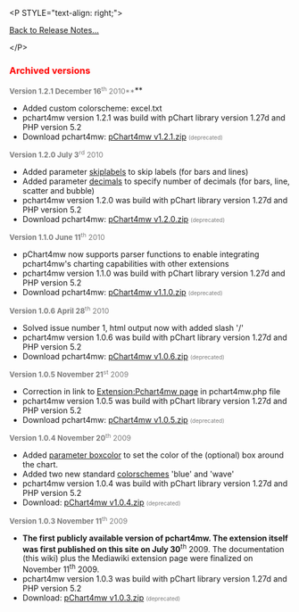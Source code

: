 

&lt;P STYLE="text-align: right;"&gt;

[Back to Release Notes...](ReleaseNotes.md)

&lt;/P&gt;


### <font color='Red'><b>Archived versions</b></font> ###

<font color='#7B7B7B' size='2'><b>Version 1.2.1 December 16</b><sup>th</sup> 2010**</font>**<br>
<ul><li>Added custom colorscheme: excel.txt<br>
</li><li>pchart4mw version 1.2.1 was build with pChart library version 1.27d and PHP version 5.2<br>
</li><li>Download pchart4mw: <a href='http://pchart4mw.googlecode.com/files/pChart4mw%20v1.2.1.zip'>pChart4mw v1.2.1.zip</a> <font color='#7B7B7B' size='1'>(deprecated)</font></li></ul>

<font color='#7B7B7B' size='2'><b>Version 1.2.0 July 3</b><sup>rd</sup> 2010<b></font></b><br>
<ul><li>Added parameter <a href='Parameters#Axes.md'>skiplabels</a> to skip labels (for bars and lines)<br>
</li><li>Added parameter <a href='Parameters#Axes.md'>decimals</a> to specify number of decimals (for bars, line, scatter and bubble)<br>
</li><li>pchart4mw version 1.2.0 was build with pChart library version 1.27d and PHP version 5.2<br>
</li><li>Download pchart4mw: <a href='http://pchart4mw.googlecode.com/files/pChart4mw%20v1.2.0.zip'>pChart4mw v1.2.0.zip</a> <font color='#7B7B7B' size='1'>(deprecated)</font></li></ul>

<font color='#7B7B7B' size='2'><b>Version 1.1.0 June 11</b><sup>th</sup> 2010<b></font></b><br>
<ul><li>pChart4mw now supports parser functions to enable integrating pchart4mw's charting capabilities with other extensions<br>
</li><li>pchart4mw version 1.1.0 was build with pChart library version 1.27d and PHP version 5.2<br>
</li><li>Download pchart4mw: <a href='http://pchart4mw.googlecode.com/files/pChart4mw%20v1.1.0.zip'>pChart4mw v1.1.0.zip</a> <font color='#7B7B7B' size='1'>(deprecated)</font></li></ul>

<font color='#7B7B7B' size='2'><b>Version 1.0.6 April 28</b><sup>th</sup> 2010<b></font></b><br>
<ul><li>Solved issue number 1, html output now with added slash '/'<br>
</li><li>pchart4mw version 1.0.6 was build with pChart library version 1.27d and PHP version 5.2<br>
</li><li>Download pchart4mw: <a href='http://pchart4mw.googlecode.com/files/pChart4mw%20v1.0.6.zip'>pChart4mw v1.0.6.zip</a> <font color='#7B7B7B' size='1'>(deprecated)</font></li></ul>

<font color='#7B7B7B' size='2'><b>Version 1.0.5 November 21</b><sup>st</sup> 2009<b></font></b><br>
<ul><li>Correction in link to <a href='http://www.mediawiki.org/wiki/Extension:Pchart4mw'>Extension:Pchart4mw page</a> in pchart4mw.php file<br>
</li><li>pchart4mw version 1.0.5 was build with pChart library version 1.27d and PHP version 5.2<br>
</li><li>Download pchart4mw: <a href='http://pchart4mw.googlecode.com/files/pChart4mw%20v1.0.5.zip'>pChart4mw v1.0.5.zip</a> <font color='#7B7B7B' size='1'>(deprecated)</font></li></ul>

<font color='#7B7B7B' size='2'><b>Version 1.0.4 November 20</b><sup>th</sup> 2009<b></font></b><br>
<ul><li>Added <a href='Parameters#Axes.md'>parameter boxcolor</a> to set the color of the (optional) box around the chart.<br>
</li><li>Added two new standard <a href='ColorSchemes.md'>colorschemes</a> 'blue' and 'wave'<br>
</li><li>pchart4mw version 1.0.4 was build with pChart library version 1.27d and PHP version 5.2<br>
</li><li>Download: <a href='http://pchart4mw.googlecode.com/files/pChart4mw%20v1.0.4.zip'>pChart4mw v1.0.4.zip</a> <font color='#7B7B7B' size='1'>(deprecated)</font></li></ul>

<font color='#7B7B7B' size='2'><b>Version 1.0.3 November 11</b><sup>th</sup> 2009<b></font>
<ul><li>The first publicly available version of pchart4mw. The extension itself was first published on this site on July 30</b><sup>th</sup> 2009. The documentation (this wiki) plus the Mediawiki extension page were finalized on November 11<sup>th</sup> 2009.<br>
</li><li>pchart4mw version 1.0.3 was build with pChart library version 1.27d and PHP version 5.2<br>
</li><li>Download: <a href='http://pchart4mw.googlecode.com/files/pchart4mw%20v1.0.3.zip'>pChart4mw v1.0.3.zip</a> <font color='#7B7B7B' size='1'>(deprecated)</font>